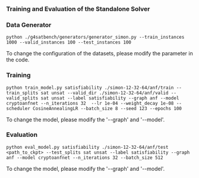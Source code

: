 ### Training and Evaluation of the Standalone Solver

### Data Generator

```shell
python ./g4satbench/generators/generator_simon.py --train_instances 1000 --valid_instances 100 --test_instances 100
```

To change the configuration of the datasets, please  modify the parameter in the code.

### Training

```shell
python train_model.py satisfiability ./simon-12-32-64/anf/train --train_splits sat unsat --valid_dir ./simon-12-32-64/anf/valid --valid_splits sat unsat --label satisfiability --graph anf --model cryptoanfnet --n_iterations 32  --lr 1e-04 --weight_decay 1e-08 --scheduler CosineAnnealingLR --batch_size 8 --seed 123 --epochs 100
```

To change the model, please modify the '--graph' and '--model'. 

### Evaluation

```shell
python eval_model.py satisfiability ./simon-12-32-64/anf/test <path_to_ckpt> --test_splits sat unsat --label satisfiability --graph anf --model cryptoanfnet --n_iterations 32 --batch_size 512
```

To change the model, please modify the '--graph' and '--model'. 